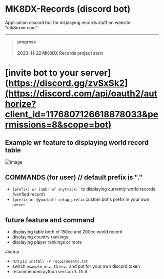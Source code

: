 # MK8DX-Records (discord bot)
Application discord bot for displaying records stuff on website "mk8dxwr.com"

---
>**progress**
>#### 2023-11-22 MK8DX Records project start
>
# [invite bot to your server](https://discord.gg/zvSxSk2](https://discord.com/api/oauth2/authorize?client_id=1176807126618878033&permissions=8&scope=bot)



## Example wr feature to displaying world record table
![image](https://cdn.discordapp.com/attachments/1172493621732327495/1176825238420455444/image.png?ex=657046e9&is=655dd1e9&hm=5fd881919d4a21101a9fdab29aa7768b8ffc2b64af8e892d2f32a53084d7aafd&)


## COMMANDS (for user) // default prefix is "." 
* `[prefix] wr [abbr of anytrack] ` to displaying currently world records (verified record)
* `[prefix or @yourbot] setup_prefix` custom bot's prefix in your own server
  
## future feature and command
* displaying table both of 150cc and 200cc world record
* displaying country rankings
* displaying player rankings
or more

#setup
* run ```pip install -r requirements.txt```
* switch `example_env.` to `env.` and put for your own discord token
* recommended python version `3.10.6`




